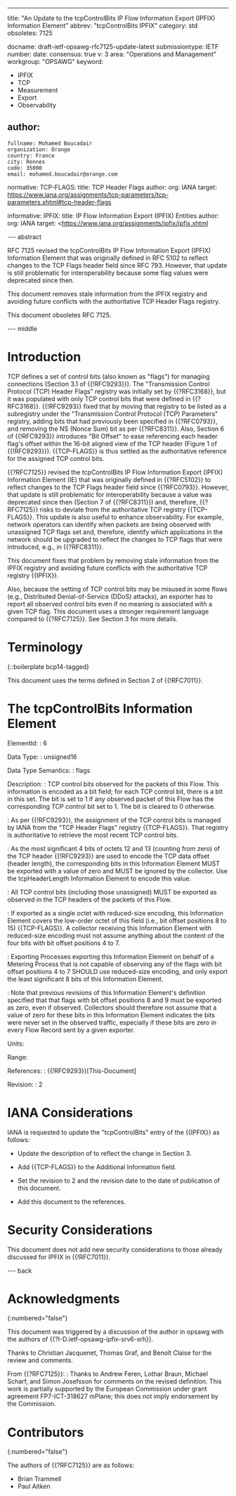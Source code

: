 ---
title: "An Update to the tcpControlBits IP Flow Information Export (IPFIX) Information Element"
abbrev: "tcpControlBits IPFIX"
category: std
obsoletes: 7125

docname: draft-ietf-opsawg-rfc7125-update-latest
submissiontype: IETF
number:
date:
consensus: true
v: 3
area: "Operations and Management"
workgroup: "OPSAWG"
keyword:
 - IPFIX
 - TCP
 - Measurement
 - Export
 - Observability

author:
 -
    fullname: Mohamed Boucadair
    organization: Orange
    country: France
    city: Rennes
    code: 35000
    email: mohamed.boucadair@orange.com

normative:
  TCP-FLAGS:
    title: TCP Header Flags
    author:
      org: IANA
    target: https://www.iana.org/assignments/tcp-parameters/tcp-parameters.xhtml#tcp-header-flags

informative:
  IPFIX:
    title: IP Flow Information Export (IPFIX) Entities
    author:
      org: IANA
    target: <https://www.iana.org/assignments/ipfix/ipfix.xhtml

--- abstract

   RFC 7125 revised the tcpControlBits IP Flow Information Export
   (IPFIX) Information Element that was originally defined in RFC 5102
   to reflect changes to the TCP Flags header field since RFC 793.
   However, that update is still problematic for interoperability
   because some flag values were deprecated since then.

   This document removes stale information from the
   IPFIX registry and avoiding future conflicts with the authoritative
   TCP Header Flags registry.

   This document obsoletes RFC 7125.

--- middle

#  Introduction

   TCP defines a set of control bits (also known as "flags") for
   managing connections (Section 3.1 of {{!RFC9293}}). The "Transmission Control Protocol (TCP)
   Header Flags" registry was initially set by {{?RFC3168}}, but it was
   populated with only TCP control bits that were defined in {{?RFC3168}}.
   {{!RFC9293}} fixed that by moving that registry to be listed as a
   subregistry under the "Transmission Control Protocol (TCP)
   Parameters" registry, adding bits that had previously been specified
   in {{?RFC0793}}, and removing the NS (Nonce Sum) bit as per {{?RFC8311}}.
   Also, Section 6 of {{!RFC9293}} introduces "Bit Offset" to ease referencing each
   header flag's offset within the 16-bit aligned view of the TCP header
   (Figure 1 of {{!RFC9293}}).  {{TCP-FLAGS}} is thus settled as the
   authoritative reference for the assigned TCP control bits.

   {{?RFC7125}} revised the tcpControlBits IP Flow Information Export
   (IPFIX) Information Element (IE) that was originally defined in
   {{?RFC5102}} to reflect changes to the TCP Flags header field since
   {{?RFC0793}}.  However, that update is still problematic for
   interoperability because a value was deprecated since then (Section 7
   of {{?RFC8311}}) and, therefore, {{?RFC7125}} risks to deviate from the
   authoritative TCP registry {{TCP-FLAGS}}. This update is also useful
   to enhance observability. For example, network operators can identify
   when packets are being observed with unassigned TCP flags set and,
   therefore, identify which applications in the network should be upgraded
   to reflect the changes to TCP flags that were introduced, e.g., in {{?RFC8311}}.

   This document fixes that problem by removing stale information from
   the IPFIX registry and avoiding future conflicts with the
   authoritative TCP registry {{IPFIX}}.

   Also, because the setting of TCP control bits may be misused in some
   flows (e.g., Distributed Denial-of-Service (DDoS) attacks), an exporter
   has to report all observed control bits even if no meaning is associated
   with a given TCP flag. This document uses a stronger requirement language
   compared to {{?RFC7125}}.  See Section 3 for more details.

#  Terminology

{::boilerplate bcp14-tagged}

   This document uses the terms defined in Section 2 of {{!RFC7011}}.

#  The tcpControlBits Information Element

ElementId:
: 6

Data Type:
: unsigned16

Data Type Semantics:
: flags

Description:
: TCP control bits observed for the packets of this Flow.
  This information is encoded as a bit field; for each TCP control
  bit, there is a bit in this set.  The bit is set to 1 if any
  observed packet of this Flow has the corresponding TCP control bit
  set to 1.  The bit is cleared to 0 otherwise.

: As per {{!RFC9293}}, the assignment of the TCP control bits is
  managed by IANA from the "TCP Header Flags" registry {{TCP-FLAGS}}.
  That registry is authoritative to retrieve the most recent TCP
  control bits.

: As the most significant 4 bits of octets 12 and 13 (counting from
  zero) of the TCP header {{!RFC9293}} are used to encode the TCP data
  offset (header length), the corresponding bits in this Information
  Element MUST be exported with a value of zero and MUST be ignored
  by the collector. Use the tcpHeaderLength Information Element to
  encode this value.

: All TCP control bits (including those unassigned) MUST be exported
  as observed in the TCP headers of the packets of this Flow.

: If exported as a single octet with reduced-size encoding, this
  Information Element covers the low-order octet of this field (i.e.,
  bit offset positions 8 to 15) {{TCP-FLAGS}}. A collector receiving this Information Element
  with reduced-size encoding must not assume anything about the
  content of the four bits with bit offset positions 4 to 7.

: Exporting Processes exporting this Information Element on behalf
  of a Metering Process that is not capable of observing any of the
  flags with bit offset positions 4 to 7 SHOULD use reduced-size encoding,
  and only export the least significant 8 bits of this Information
  Element.

: Note that previous revisions of this Information Element's
  definition specified that that flags with bit offset positions 8 and 9 must be exported as
  zero, even if observed.  Collectors should therefore not assume
  that a value of zero for these bits in this Information Element
  indicates the bits were never set in the observed traffic,
  especially if these bits are zero in every Flow Record sent by a
  given exporter.

Units:

Range:

References:
: {{!RFC9293}}[This-Document]

Revision:
: 2


#  IANA Considerations

   IANA is requested to update the "tcpControlBits" entry of the {{IPFIX}}
   as follows:

   * Update the description of to reflect the change in Section 3.

   * Add {{TCP-FLAGS}} to the Additional Information field.

   * Set the revision to 2 and the revision date to the date of publication of this document.

   * Add this document to the references.

# Security Considerations

  This document does not add new security considerations to those already discussed for IPFIX in {{!RFC7011}}.

--- back

# Acknowledgments
{:numbered="false"}

   This document was triggered by a discussion of the author in opsawg with the
   authors of {{?I-D.ietf-opsawg-ipfix-srv6-srh}}.

   Thanks to Christian Jacquenet, Thomas Graf, and Benoît Claise for the
   review and comments.

  From {{?RFC7125}}:
  : Thanks to Andrew Feren, Lothar Braun, Michael Scharf, and Simon
     Josefsson for comments on the revised definition.  This work is
     partially supported by the European Commission under grant agreement
     FP7-ICT-318627 mPlane; this does not imply endorsement by the
     Commission.

# Contributors
{:numbered="false"}

The authors of {{?RFC7125}} are as follows:

* Brian Trammell
* Paul Aitken

